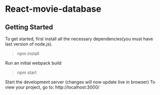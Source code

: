 # React-movie-database

## Getting Started

To get started, first install all the necessary dependencies(you must have last version of node.js).

> npm install

Run an initial webpack build

> npm start

Start the development server (changes will now update live in browser)
To view your project, go to: http://localhost:3000/
